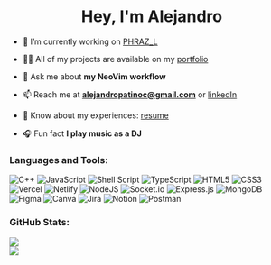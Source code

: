 <h1 align="center">Hey, I'm Alejandro</h1>
                                       
- 🔭 I’m currently working on [PHRAZ_L](https://team2-front.vercel.app/)

- 👨‍💻 All of my projects are available on my [portfolio](https://alejandro-patino-portfolio.netlify.app/)

- 💬 Ask me about **my NeoVim workflow**

- 📫 Reach me at **alejandropatinoc@gmail.com** or [linkedIn](https://www.linkedin.com/in/alejandropatinoc/)

- 📄 Know about my experiences: [resume](https://alejandro-patino-portfolio.netlify.app/Alejandros-Resume.pdf)

- 🎧 Fun fact **I play music as a DJ**


### Languages and Tools:
![C++](https://img.shields.io/badge/c++-%2300599C.svg?style=flat&logo=c%2B%2B&logoColor=white) ![JavaScript](https://img.shields.io/badge/javascript-%23323330.svg?style=flat&logo=javascript&logoColor=%23F7DF1E) ![Shell Script](https://img.shields.io/badge/shell_script-%23121011.svg?style=flat&logo=gnu-bash&logoColor=white) ![TypeScript](https://img.shields.io/badge/typescript-%23007ACC.svg?style=flat&logo=typescript&logoColor=white) ![HTML5](https://img.shields.io/badge/html5-%23E34F26.svg?style=flat&logo=html5&logoColor=white) ![CSS3](https://img.shields.io/badge/css3-%231572B6.svg?style=flat&logo=css3&logoColor=white) ![Vercel](https://img.shields.io/badge/vercel-%23000000.svg?style=flat&logo=vercel&logoColor=white) ![Netlify](https://img.shields.io/badge/netlify-%23000000.svg?style=flat&logo=netlify&logoColor=#00C7B7) ![NodeJS](https://img.shields.io/badge/node.js-6DA55F?style=flat&logo=node.js&logoColor=white) ![Socket.io](https://img.shields.io/badge/Socket.io-black?style=flat&logo=socket.io&badgeColor=010101) ![Express.js](https://img.shields.io/badge/express.js-%23404d59.svg?style=flat&logo=express&logoColor=%2361DAFB) ![MongoDB](https://img.shields.io/badge/MongoDB-%234ea94b.svg?style=flat&logo=mongodb&logoColor=white) 	![Figma](https://img.shields.io/badge/figma-%23F24E1E.svg?style=flat&logo=figma&logoColor=white) ![Canva](https://img.shields.io/badge/Canva-%2300C4CC.svg?style=flat&logo=Canva&logoColor=white) ![Jira](https://img.shields.io/badge/jira-%230A0FFF.svg?style=flat&logo=jira&logoColor=white) ![Notion](https://img.shields.io/badge/Notion-%23000000.svg?style=flat&logo=notion&logoColor=white) ![Postman](https://img.shields.io/badge/Postman-FF6C37?style=flat&logo=postman&logoColor=white)

### GitHub Stats:
![](https://github-readme-stats.vercel.app/api/top-langs/?username=alejandro-patino-camargo&theme=gotham&hide_border=true&include_all_commits=false&count_private=false&layout=compact)
<br/>
![](https://github-readme-streak-stats.herokuapp.com/?user=alejandro-patino-camargo&theme=gotham&hide_border=true)<br/>
